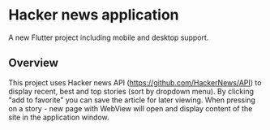 # Hacker news application

A new Flutter project including mobile and desktop support.

## Overview

This project uses Hacker news API (https://github.com/HackerNews/API) to display recent, best and top stories (sort by dropdown menu). By clicking "add to favorite" you can save the article for later viewing. When pressing on a story - new page with WebView will open and display content of the site in the application window.
